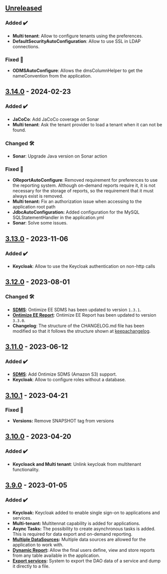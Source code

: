 <!-- ## [Unreleased] -->
<!-- ### Breaking changes ⚠ -->
<!-- ### Added ✔️-->
<!-- ### Changed 🛠️-->
<!-- ### Deprecated 🛑-->
<!-- ### Removed 🗑️-->
<!-- ### Fixed 🐛-->
<!-- ### Security 🛡️-->
<!-- Este fichero sigue el formato de https://keepachangelog.com -->


## [Unreleased]
### Added ✔️
* **Multi tenant**: Allow to configure tenants using the preferences.
* **DefaultSecurityAutoConfiguration**: Allow to use SSL in LDAP connections.
### Fixed 🐛
* **ODMSAutoConfigure**: Allows the dmsColumnHelper to get the nameConvention from the application.
## [3.14.0] - 2024-02-23
### Added ✔️
* **JaCoCo**: Add JaCoCo coverage on Sonar
* **Multi tenant**: Ask the tenant provider to load a tenant when it can not be found.
### Changed 🛠️
* **Sonar**: Upgrade Java version on Sonar action
### Fixed 🐛
* **OReportAutoConfigure**: Removed requirement for preferences to use the reporting system. Although on-demand reports require it, it is not necessary for the storage of reports, so the requirement that it must always exist is removed.
* **Multi tenant:** Fix an authorization issue when accessing to the application root path
* **JdbcAutoConfiguration:** Added configuration for the MySQL SQLStatementHandler in the application.yml
* **Sonar**: Solve some issues.
## [3.13.0] - 2023-11-06
### Added ✔️
* **Keycloak**: Allow to use the Keycloak authentication on non-http calls
## [3.12.0] - 2023-08-01
### Changed 🛠️
* **[SDMS](https://github.com/ontimize/ontimize-jee-sdms/blob/develop/CHANGELOG.md#131---2023-06-28)**: Ontimize EE SDMS has been updated to version `1.3.1`.
* **[Ontimize EE Report](https://github.com/ontimize/ontimize-jee-report/blob/develop/CHANGELOG.md#330---2023-07-31)**: Ontimize EE Report has been updated to version `3.3.0`.
* **Changelog**: The structure of the CHANGELOG.md file has been modified so that it follows the structure shown at [keepachangelog](https://keepachangelog.com/).
## [3.11.0] - 2023-06-12
### Added ✔️
* **[SDMS](https://ontimize.github.io/docs/v3/systems/sdms/)**: Add Ontimize SDMS (Amazon S3) support.
* **Keycloak**: Allow to configure roles without a database.
<!-- ### 🔧 Bug fixes: -->
## [3.10.1] - 2023-04-21
### Fixed 🐛
* **Versions:** Remove SNAPSHOT tag from versions
## [3.10.0] - 2023-04-20
### Added ✔️
* **Keycloack and Multi tenant**: Unlink keycloak from multitenant functionality.
<!-- ### 🔧 Bug fixes: -->
## [3.9.0] - 2023-01-05
### Added ✔️
* **Keycloak:** Keycloak added to enable single sign-on to applications and services.
* **Multi-tenant:** Multitennat capability is added for applications.
* **Async Tasks:** The possibility to create asynchronous tasks is added. This is required for data export and on-demand reporting.
* **[Multiple DataSources](https://ontimize.github.io/docs/v3/basics/multipledatasources/):** Multiple data sources are allowed for the application to work with.
* **[Dynamic Report](https://ontimize.github.io/docs/v3/systems/reports/report-on-demand):** Allow the final users  define, view and store reports from any table available in the application.
* **[Export services](https://ontimize.github.io/docs/v3/basics/exportdata/):** System to export the DAO data of a service and dump it directly to a file.


[unreleased]: https://github.com/ontimize/ontimize-boot/compare/3.14.0...HEAD
[3.14.0]: https://github.com/ontimize/ontimize-boot/compare/3.13.0...3.14.0
[3.13.0]: https://github.com/ontimize/ontimize-boot/compare/3.12.0...3.13.0
[3.12.0]: https://github.com/ontimize/ontimize-boot/compare/3.11.0...3.12.0
[3.11.0]: https://github.com/ontimize/ontimize-boot/compare/3.10.1...3.11.0
[3.10.1]: https://github.com/ontimize/ontimize-boot/compare/3.10.0...3.10.1
[3.10.0]: https://github.com/ontimize/ontimize-boot/compare/3.9.0...3.10.0
[3.9.0]: https://github.com/ontimize/ontimize-boot/compare/3.8.1...3.9.0
